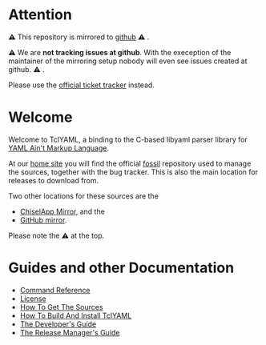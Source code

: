 # Attention

:warning: This repository is mirrored to
[github](https://github.com/andreas-kupries/tclyaml) :warning: .

:warning: We are __not tracking issues at github__.
With the exeception of the maintainer of the mirroring setup nobody
will even see issues created at github. :warning: .

Please use the
[official ticket tracker](https://core.tcl-lang.org/akupries/tclyaml/reportlist)
instead.

# Welcome

Welcome to TclYAML, a binding to the C-based libyaml parser library
for [YAML Ain't Markup Language](http://yaml.org).

At our [home site](http://core.tcl-lang.org/akupries/tclyaml) you will
find the official [fossil](https://fossil-scm.org) repository used to
manage the sources, together with the bug tracker. This is also the
main location for releases to download from.

Two other locations for these sources are the

  - [ChiselApp Mirror](https://chiselapp.com/user/andreas_kupries/repository/tclyaml/index), and the
  - [GitHub mirror](https://github.com/andreas-kupries/tclyaml).

Please note the :warning: at the top.

# Guides and other Documentation

   * [Command Reference](embedded/md/doc/files/tclyaml.md)
   * [License](embedded/md/doc/files/tclyaml_license.md)
   * [How To Get The Sources](embedded/md/doc/files/tclyaml_sources.md)
   * [How To Build And Install TclYAML](embedded/md/doc/files/tclyaml_installer.md)
   * [The Developer's Guide](embedded/md/doc/files/tclyaml_devguide.md)
   * [The Release Manager's Guide](embedded/md/doc/files/tclyaml_releasemgr.md)
